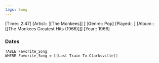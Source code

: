 ```yaml
---
tags: Song  
---
```

[Time:: 2:47]
[Artist:: [[The Monkees]] ]
[Genre:: Pop]
[Played:: ]
[Album:: [[The Monkees Greatest Hits (1966)]]]
[Year:: 1966]
### Dates
````dataview
TABLE Favorite_Song
WHERE Favorite_Song = [[Last Train To Clarksville]]
````